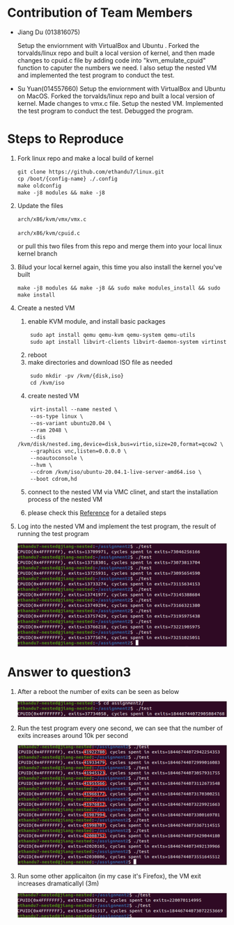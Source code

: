 # Contribution of Team Members
* Jiang Du (013816075)

  Setup the enviornment with VirtualBox and Ubuntu . Forked the torvalds/linux repo and built a local version of kernel, and then made changes to
  cpuid.c file by adding code into "kvm_emulate_cpuid" function to caputer the numbers we need. I also setup the nested VM and implemented the test program
  to conduct the test.
  
* Su Yuan(014557660)
  Setup the enviornment with VirtualBox and Ubuntu on MacOS. Forked the torvalds/linux repo and built a local version of kernel. Made changes to vmx.c file. Setup the nested VM. Implemented the test program to conduct the test. Debugged the program. 

  
 
# Steps to Reproduce
1.	Fork linux repo and make a local build of kernel

    ```
    git clone https://github.com/ethandu7/linux.git
    cp /boot/{config-name} ./.config
    make oldconfig
    make -j8 modules && make -j8
    ```
2.	Update the files

        arch/x86/kvm/vmx/vmx.c
    
        arch/x86/kvm/cpuid.c
        
    or pull this two files from this repo and merge them into your local linux kernel branch
    
3.	Bilud your local kernel again, this time you also install the kernel you've built

    ```
    make -j8 modules && make -j8 && sudo make modules_install && sudo make install
    ```
 
5.	Create a nested VM
    1. enable KVM module, and install basic packages
    ```
        sudo apt install qemu qemu-kvm qemu-system qemu-utils
        sudo apt install libvirt-clients libvirt-daemon-system virtinst
    ```
    2. reboot
    3. make directories and download ISO file as needed
    ```
        sudo mkdir -pv /kvm/{disk,iso}
        cd /kvm/iso
    ```
    4. create nested VM
    ```
        virt-install --name nested \
        --os-type linux \
        --os-variant ubuntu20.04 \
        --ram 2048 \
        --dis /kvm/disk/nested.img,device=disk,bus=virtio,size=20,format=qcow2 \
        --graphics vnc,listen=0.0.0.0 \
        --noautoconsole \
        --hvm \
        --cdrom /kvm/iso/ubuntu-20.04.1-live-server-amd64.iso \
        --boot cdrom,hd
    ```
    5. connect to the nested VM via VMC clinet, and start the installation process of the nested VM


    6. please check this [Reference](https://linuxhint.com/install_kvm_ubuntu-2/) for a detailed steps

6.  Log into the nested VM and implement the test program, the result of running the test program

    ![Alt](https://github.com/ethandu7/cmpe283/blob/main/Assignment2/screenshots/output.png?raw=true "Testing")


# Answer to question3
1. After a reboot the number of exits can be seen as below

    ![Alt](https://github.com/ethandu7/cmpe283/blob/main/Assignment2/screenshots/reboot.png?raw=true "Reboot")

2. Run the test program every one second, we can see that the number of exits increases around 10k per second

    ![Alt](https://github.com/ethandu7/cmpe283/blob/main/Assignment2/screenshots/rate.png?raw=true "Rate")
    
3. Run some other applicaiton (in my case it's Firefox), the VM exit increases dramaticallyl (3m)

    ![Alt](https://github.com/ethandu7/cmpe283/blob/main/Assignment2/screenshots/others.png?raw=true "Others")
